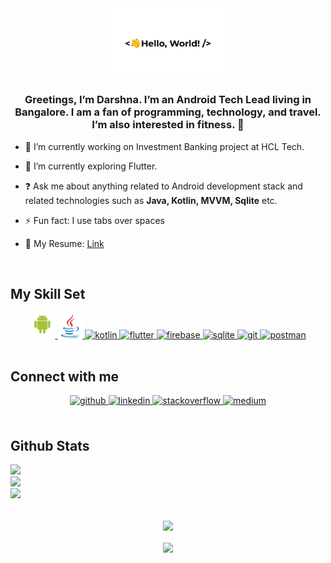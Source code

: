 <div align="center">
<img src="https://raw.githubusercontent.com/darshna22/media-content/main/greetings.gif" align="center" style="width: 40%;" />
</div>  
  

### <div align="center">Greetings, I’m Darshna. I’m an Android Tech Lead living in Bangalore. I am a fan of programming, technology, and travel. I’m also interested in fitness. 🚀</div>  
  

- 🔭 I’m currently working on Investment Banking project at HCL Tech.  
  

- 🌱 I’m currently exploring Flutter.  
  

- ❓ Ask me about anything related to Android development stack and related technologies such as **Java, Kotlin, MVVM, Sqlite** etc.  
  

- ⚡ Fun fact: I use tabs over spaces  


- 🚀 My Resume: [Link](https://github.com/darshna22/darshna22/blob/main/Darshna%20Kumari%20updated%20CV%2028.pdf)
  

<br/>  


## My Skill Set  
<div align="center">  
  <a href="https://developer.android.com" target="_blank" rel="noreferrer"> 
    <img src="https://raw.githubusercontent.com/devicons/devicon/master/icons/android/android-original-wordmark.svg" alt="android" width="40" height="40"/> 
  </a>
  <a href="https://www.java.com" target="_blank" rel="noreferrer"> 
    <img src="https://raw.githubusercontent.com/devicons/devicon/master/icons/java/java-original.svg" alt="java" width="40" height="40"/> 
  </a> 
  <a href="https://kotlinlang.org" target="_blank" rel="noreferrer"> 
    <img src="https://www.vectorlogo.zone/logos/kotlinlang/kotlinlang-icon.svg" alt="kotlin" width="40" height="40"/> 
  </a>
  <a href="https://flutter.dev" target="_blank" rel="noreferrer"> 
    <img src="https://www.vectorlogo.zone/logos/flutterio/flutterio-icon.svg" alt="flutter" width="40" height="40"/> 
  </a>
  <a href="https://firebase.google.com/" target="_blank" rel="noreferrer"> 
    <img src="https://www.vectorlogo.zone/logos/firebase/firebase-icon.svg" alt="firebase" width="40" height="40"/> 
  </a>
  <a href="https://www.sqlite.org/" target="_blank" rel="noreferrer"> 
    <img src="https://www.vectorlogo.zone/logos/sqlite/sqlite-icon.svg" alt="sqlite" width="40" height="40"/> 
  </a>
  <a href="https://git-scm.com/" target="_blank" rel="noreferrer">
    <img src="https://www.vectorlogo.zone/logos/git-scm/git-scm-icon.svg" alt="git" width="40" height="40"/> 
  </a> 
  <a href="https://postman.com" target="_blank" rel="noreferrer"> 
    <img src="https://www.vectorlogo.zone/logos/getpostman/getpostman-icon.svg" alt="postman" width="40" height="40"/> 
  </a> 
</div>  

<br/>  


## Connect with me  
<div align="center">
<a href="https://github.com/darshna22" target="_blank">
<img src=https://img.shields.io/badge/github-%2324292e.svg?&style=for-the-badge&logo=github&logoColor=white alt=github style="margin-bottom: 5px;" />
</a>
<a href="https://linkedin.com/in/darshnakumari" target="_blank">
<img src=https://img.shields.io/badge/linkedin-%231E77B5.svg?&style=for-the-badge&logo=linkedin&logoColor=white alt=linkedin style="margin-bottom: 5px;" />
</a>
<a href="https://stackoverflow.com/users/11625228/darshna-kumari" target="_blank">
<img src=https://img.shields.io/badge/stackoverflow-%23F28032.svg?&style=for-the-badge&logo=stackoverflow&logoColor=white alt=stackoverflow style="margin-bottom: 5px;" />
</a>
<a href="https://medium.com/@darshnakumari01234" target="_blank">
<img src=https://img.shields.io/badge/medium-%23292929.svg?&style=for-the-badge&logo=medium&logoColor=white alt=medium style="margin-bottom: 5px;" />
</a>  
</div>  
  

<br/>  


## Github Stats  
<!-- <div align="center"><img src="https://github-readme-stats.vercel.app/api?username=darshna22&show_icons=true&count_private=true&hide_border=true" align="center" /></div>   -->
![](https://github-readme-stats.vercel.app/api?username=darshna22&theme=default&hide_border=false&include_all_commits=false&count_private=false)<br/>
![](https://github-readme-streak-stats.herokuapp.com/?user=darshna22&theme=default&hide_border=false)<br/>
![](https://github-readme-stats.vercel.app/api/top-langs/?username=darshna22&theme=default&hide_border=false&include_all_commits=false&count_private=false&layout=compact)


<br/>  

<div align="center">
<img src="https://komarev.com/ghpvc/?username=darshna22&&style=flat-square" align="center" />
</div>  
  

<br/>  

<div align="center">
            <a href="https://www.buymeacoffee.com/darshna22" target="_blank" style="display: inline-block;">
                <img
                    src="https://img.shields.io/badge/Donate-Buy%20Me%20A%20Coffee-orange.svg?style=flat-square&logo=buymeacoffee" 
                    align="center"
                />
            </a></div>
<br />
